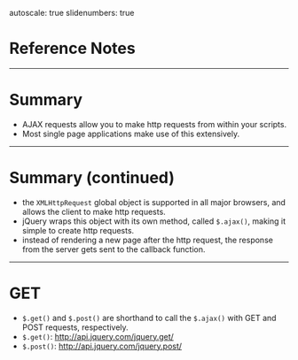 autoscale: true
slidenumbers: true

# Reference Notes

---

# Summary
- AJAX requests allow you to make http requests from within your scripts.
- Most single page applications make use of this extensively.

---

# Summary (continued)
- the `XMLHttpRequest` global object is supported in all major browsers, and allows the client to make http requests.
- jQuery wraps this object with its own method, called `$.ajax()`, making it simple to create http requests.
- instead of rendering a new page after the http request, the response from the server gets sent to the callback function. 

---

# GET
- `$.get()` and `$.post()` are shorthand to call the `$.ajax()` with GET and POST requests, respectively.
- `$.get()`: http://api.jquery.com/jquery.get/
- `$.post()`: http://api.jquery.com/jquery.post/